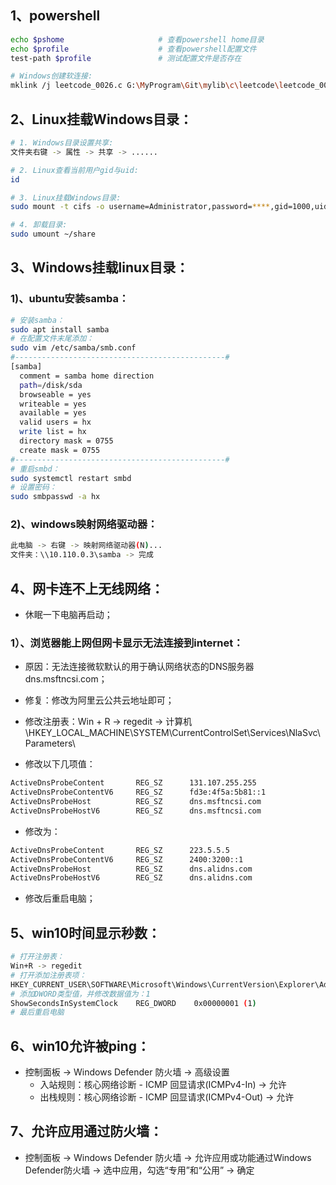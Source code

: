 ## 1、powershell

```bash
echo $pshome                     # 查看powershell home目录
echo $profile                    # 查看powershell配置文件
test-path $profile               # 测试配置文件是否存在

# Windows创建软连接:
mklink /j leetcode_0026.c G:\MyProgram\Git\mylib\c\leetcode\leetcode_0026.c
```

## 2、Linux挂载Windows目录：

```bash
# 1. Windows目录设置共享:
文件夹右键 -> 属性 -> 共享 -> ......

# 2. Linux查看当前用户gid与uid:
id

# 3. Linux挂载Windows目录:
sudo mount -t cifs -o username=Administrator,password=****,gid=1000,uid=1000 //192.168.1.26/share ~/share

# 4. 卸载目录:
sudo umount ~/share
```

## 3、Windows挂载linux目录：

### 1)、ubuntu安装samba：
```bash
# 安装samba：
sudo apt install samba
# 在配置文件末尾添加：
sudo vim /etc/samba/smb.conf
#-----------------------------------------------#
[samba]
  comment = samba home direction
  path=/disk/sda
  browseable = yes
  writeable = yes
  available = yes
  valid users = hx
  write list = hx
  directory mask = 0755
  create mask = 0755
#-----------------------------------------------#
# 重启smbd：
sudo systemctl restart smbd
# 设置密码：
sudo smbpasswd -a hx
```

### 2)、windows映射网络驱动器：

```bash
此电脑 -> 右键 -> 映射网络驱动器(N)...
文件夹：\\10.110.0.3\samba -> 完成
```

## 4、网卡连不上无线网络：

- 休眠一下电脑再启动；

### 1）、浏览器能上网但网卡显示无法连接到internet：

- 原因：无法连接微软默认的用于确认网络状态的DNS服务器 dns.msftncsi.com；

- 修复：修改为阿里云公共云地址即可；

- 修改注册表：Win + R -> regedit -> 计算机\HKEY_LOCAL_MACHINE\SYSTEM\CurrentControlSet\Services\NlaSvc\Parameters\

- 修改以下几项值：

```bash
ActiveDnsProbeContent		REG_SZ		131.107.255.255
ActiveDnsProbeContentV6		REG_SZ		fd3e:4f5a:5b81::1
ActiveDnsProbeHost			REG_SZ		dns.msftncsi.com
ActiveDnsProbeHostV6		REG_SZ		dns.msftncsi.com
```

- 修改为：

```bash
ActiveDnsProbeContent		REG_SZ		223.5.5.5
ActiveDnsProbeContentV6		REG_SZ		2400:3200::1
ActiveDnsProbeHost			REG_SZ		dns.alidns.com
ActiveDnsProbeHostV6		REG_SZ		dns.alidns.com
```

- 修改后重启电脑；

## 5、win10时间显示秒数：

```bash
# 打开注册表：
Win+R -> regedit
# 打开添加注册表项：
HKEY_CURRENT_USER\SOFTWARE\Microsoft\Windows\CurrentVersion\Explorer\Advanced
# 添加DWORD类型值，并修改数据值为：1
ShowSecondsInSystemClock    REG_DWORD    0x00000001 (1)
# 最后重启电脑
```

## 6、win10允许被ping：

- 控制面板 -> Windows Defender 防火墙 -> 高级设置
  - 入站规则：核心网络诊断 - ICMP 回显请求(ICMPv4-In) -> 允许
  - 出栈规则：核心网络诊断 - ICMP 回显请求(ICMPv4-Out) -> 允许

## 7、允许应用通过防火墙：

- 控制面板 -> Windows Defender 防火墙 -> 允许应用或功能通过Windows Defender防火墙 -> 选中应用，勾选“专用”和“公用” -> 确定
